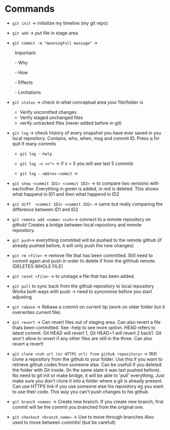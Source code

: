 # Commands

- `git init` -> initialize my timeline (my git repo)

- `git add` -> put file in stage area 

- `git commit -m "meaningfull message"` ->

        Important:

        - Why

        - How

        - Effects

        - Limitations

- `git status` -> check in what conceptual area your file/folder is
  
  - Verify uncomitted changes
  - Verify staged unchanged files
  - verify untracked files (never added before in git)

- `git log` -> check history of every snapshot you have ever saved in you local repository. Contains, who, when, msg and commit ID. Press q for quit if many commits
  
  - `git log --help` 
  
  - `git log -n <n°>` -> if n = 5 you will see last 5 commits
  
  - `git log --abbrev-commit` -> 

- `git show <commit ID1> <commit ID2>` -> to compare two versions with eachother. Everything in green is added, in red is deleted. This shows what happend in ID1 and then what happend in ID2

- `git diff  <commit ID1> <commit ID2>` -> same but really comparing the difference between ID1 and ID2

- `git remote add <name> <ssh>`-> connect to a remote repository on github! 
  Creates a bridge between local repository and remote repository. 

- `git push`-> everything commited will be pushed to the remote github (if already pushed before, it will only push the new changes)

- `git rm <file>` -> remove file that has been committed. Still need to commit again and push in order to delete if from the githhub remote. (DELETES WHOLE FILE)

- `git reset <file>` -> to unstage a file that has been added.

- `git pull` to sync back from the github repository to local repository 
  Works both ways with push -> need to syncronise before you start adjusting. 

- `git rebase` -> Rebase a commit on current tip (work on older folder but it overwrites current file).

- `git revert` -> Can revert files out of staging area. Can also revert a file thats been committed. See -help to see more option. HEAD refers to latest commit. Git HEAD will revert 1, Git HEAD~1 will revert 2 back1.
  Git won't allow to revert if any other files are still in the three. Can also revert a revert!

- `git clone <ssh url (or HTTPS url) from github repository>` -> Will clone a repository from the github to your folder. 
  Use this if you want to retrieve github codes from someone else. 
  Can be usefull if you deleted the folder with Git inside. (In the same state it was last pushed before). 
  No need to git init or make bridge, it will be able to 'pull' everything. Just make sure you don't clone it into a folder where a git is already present.
  Can use HTTPS link if you use someone else his repository eg you want to use their code. This way you can't push changes to his github. 

- `git branch <name>` -> Create new branch. If you create new branch, first commit will be the commit you branched from the original one. 

- `git checkout <branch_name>` -> Use to move through branches
  Also used to move between commits! (but be carefull)
